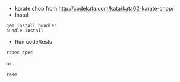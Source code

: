 - karate chop from http://codekata.com/kata/kata02-karate-chop/
- Install
```
gem install bundler
bundle install
```
- Run code/tests
```
rspec spec
```
or
```
rake
```
